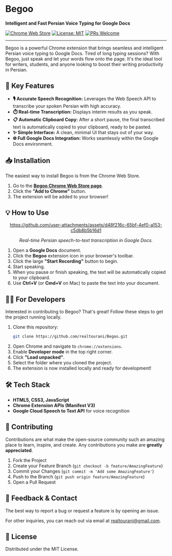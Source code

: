 # Begoo

**Intelligent and Fast Persian Voice Typing for Google Docs**

[![Chrome Web Store](https://img.shields.io/badge/Chrome%20Web%20Store-Available-blue?logo=google-chrome&logoColor=white)](https://#)
[![License: MIT](https://img.shields.io/badge/License-MIT-yellow.svg)](https://opensource.org/licenses/MIT)
[![PRs Welcome](https://img.shields.io/badge/PRs-welcome-brightgreen.svg)](http://makeapullrequest.com)

---

Begoo is a powerful Chrome extension that brings seamless and intelligent Persian voice typing to Google Docs. Tired of long typing sessions? With Begoo, just speak and let your words flow onto the page. It's the ideal tool for writers, students, and anyone looking to boost their writing productivity in Persian.


## 🚀 Key Features

*   **🎙️ Accurate Speech Recognition:** Leverages the Web Speech API to transcribe your spoken Persian with high accuracy.
*   **⏱️ Real-time Transcription:** Displays interim results as you speak.
*   **📋 Automatic Clipboard Copy:** After a short pause, the final transcribed text is automatically copied to your clipboard, ready to be pasted.
*   **✨ Simple Interface:** A clean, minimal UI that stays out of your way.
*   **🌐 Full Google Docs Integration:** Works seamlessly within the Google Docs environment.

## 📥 Installation

The easiest way to install Begoo is from the Chrome Web Store.

1.  Go to the **[Begoo Chrome Web Store page](https://#)**.
2.  Click the **"Add to Chrome"** button.
3.  The extension will be added to your browser!

## 💡 How to Use


<div align="center">

https://github.com/user-attachments/assets/d48f216c-65bf-4ef0-a153-c5db8b5b16d1
<p><i>Real-time Persian speech-to-text transcription in Google Docs.</i></p>

</div>

1.  Open a **Google Docs** document.
2.  Click the **Begoo** extension icon in your browser's toolbar.
3.  Click the large **"Start Recording"** button to begin.
4.  Start speaking.
5.  When you pause or finish speaking, the text will be automatically copied to your clipboard.
6.  Use **Ctrl+V** (or **Cmd+V** on Mac) to paste the text into your document.

## 👨‍💻 For Developers

Interested in contributing to Begoo? That's great! Follow these steps to get the project running locally.

1.  Clone this repository:
    ```bash
    git clone https://github.com/realtourani/Begoo.git
    ```
2.  Open Chrome and navigate to `chrome://extensions`.
3.  Enable **Developer mode** in the top right corner.
4.  Click **"Load unpacked"**.
5.  Select the folder where you cloned the project.
6.  The extension is now installed locally and ready for development!

## 🛠️ Tech Stack

*   **HTML5, CSS3, JavaScript**
*   **Chrome Extension APIs (Manifest V3)**
*   **Google Cloud Speech to Text API** for voice recognition

## 🤝 Contributing

Contributions are what make the open-source community such an amazing place to learn, inspire, and create. Any contributions you make are **greatly appreciated**.

1.  Fork the Project
2.  Create your Feature Branch (`git checkout -b feature/AmazingFeature`)
3.  Commit your Changes (`git commit -m 'Add some AmazingFeature'`)
4.  Push to the Branch (`git push origin feature/AmazingFeature`)
5.  Open a Pull Request

## 📧 Feedback & Contact

The best way to report a bug or request a feature is by opening an issue.

For other inquiries, you can reach out via email at [realtourani@gmail.com](mailto:realtourani@gmail.com).

## 📜 License

Distributed under the MIT License.
